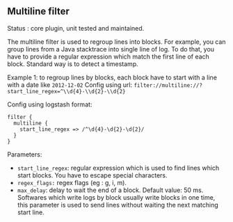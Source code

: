 Multiline filter
---

Status : core plugin, unit tested and maintained.

The multiline filter is used to regroup lines into blocks. For example, you can group lines from a Java stacktrace into single line of log. To do that, you have to provide a regular expression which match the first line of each block. Standard way is to detect a timestamp.

Example 1: to regroup lines by blocks, each block have to start with a line with a date like ``2012-12-02``
Config using url: ``filter://multiline://?start_line_regex=^\\d{4}-\\d{2}-\\d{2}``

Config using logstash format:
````
filter {
  multiline {
    start_line_regex => /^\d{4}-\d{2}-\d{2}/
  }
}
````

Parameters:

* ``start_line_regex``: regular expression which is used to find lines which start blocks. You have to escape special characters.
* ``regex_flags:`` regex flags (eg : g, i, m).
* ``max_delay``: delay to wait the end of a block. Default value: 50 ms. Softwares which write logs by block usually write blocks in one time, this parameter is used to send lines without waiting the next matching start line.
